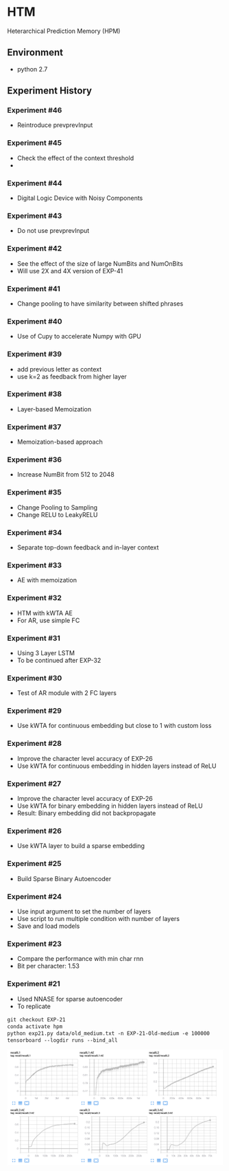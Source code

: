 # HTM
Heterarchical Prediction Memory (HPM)


## Environment
- python 2.7


## Experiment History

### Experiment #46
- Reintroduce prevprevInput

### Experiment #45
- Check the effect of the context threshold
- 
### Experiment #44
- Digital Logic Device with Noisy Components

### Experiment #43
- Do not use prevprevInput 

### Experiment #42
- See the effect of the size of large NumBits and NumOnBits
- Will use 2X and 4X version of EXP-41

### Experiment #41
- Change pooling to have similarity between shifted phrases


### Experiment #40
- Use of Cupy to accelerate Numpy with GPU

### Experiment #39
- add previous letter as context
- use k=2 as feedback from higher layer

### Experiment #38
- Layer-based Memoization

### Experiment #37
- Memoization-based approach

### Experiment #36
- Increase NumBit from 512 to 2048

### Experiment #35
- Change Pooling to Sampling
- Change RELU to LeakyRELU

### Experiment #34
- Separate top-down feedback and in-layer context 

### Experiment #33
- AE with memoization 

### Experiment #32
- HTM with kWTA AE 
- For AR, use simple FC 

### Experiment #31
- Using 3 Layer LSTM
- To be continued after EXP-32

### Experiment #30
- Test of AR module with 2 FC layers

### Experiment #29
- Use kWTA for continuous embedding but close to 1 with custom loss


### Experiment #28
- Improve the character level accuracy of EXP-26
- Use kWTA for continuous embedding in hidden layers instead of ReLU

### Experiment #27
- Improve the character level accuracy of EXP-26
- Use kWTA for binary embedding in hidden layers instead of ReLU
- Result: Binary embedding did not backpropagate

### Experiment #26
- Use kWTA layer to build a sparse embedding

### Experiment #25
- Build Sparse Binary Autoencoder

### Experiment #24
- Use input argument to set the number of layers
- Use script to run multiple condition with number of layers
- Save and load models 

### Experiment #23
- Compare the performance with min char rnn
- Bit per character: 1.53

### Experiment #21 
- Used NNASE for sparse autoencoder
- To replicate 

```shell
git checkout EXP-21
conda activate hpm
python exp21.py data/old_medium.txt -n EXP-21-Old-medium -e 100000
tensorboard --logdir runs --bind_all
```


![](docs/figures/exp21.png)

